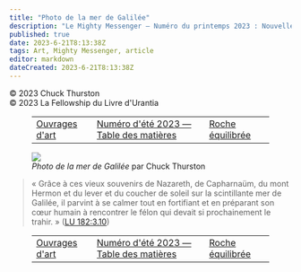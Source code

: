 ```yaml
---
title: "Photo de la mer de Galilée"
description: "Le Mighty Messenger — Numéro du printemps 2023 : Nouvelles et opinions pour les lecteurs du Livre d'Urantia"
published: true
date: 2023-6-21T8:13:38Z
tags: Art, Mighty Messenger, article
editor: markdown
dateCreated: 2023-6-21T8:13:38Z
---
```


<p class="v-card v-sheet theme--light grey lighten-3 px-2">© 2023 Chuck Thurston<br>© 2023 La Fellowship du Livre d'Urantia</p>
<figure class="table chapter-navigator">
  <table>
    <tbody>
      <tr>
        <td>
        <a href="/fr/article/Stephen_Sawyer/Artwork">
          <span class="mdi mdi-arrow-left-drop-circle"></span><span class="pl-2">Ouvrages d'art</span>
        </a>
        </td>
        <td>
        <a href="/fr/index/articles_mighty_messenger#numéro-d'été-2023">
          <span class="mdi mdi-book-open-variant"></span><span class="pl-2">Numéro d'été 2023 — Table des matières</span>
        </a>
        </td>
        <td>
        <a href="/fr/article/Chuck_Thurston/Balanced_Rock">
          <span class="pr-2">Roche équilibrée</span><span class="mdi mdi-arrow-right-drop-circle"></span>
        </a>
        </td>
      </tr>
    </tbody>
  </table>
</figure>



<figure id="Figure_1" class="image urantiapedia">
<img src="/image/article/The_Mighty_Messenger/2023_Spring/024.jpg">
<figcaption><em>Photo de la mer de Galilée</em> par Chuck Thurston</figcaption>
</figure>


> « Grâce à ces vieux souvenirs de Nazareth, de Capharnaüm, du mont Hermon et du lever et du coucher de soleil sur la scintillante mer de Galilée, il parvint à se calmer tout en fortifiant et en préparant son cœur humain à rencontrer le félon qui devait si prochainement le trahir. » ([LU 182:3.10](/fr/The_Urantia_Book/182#p3_10))



<figure class="table chapter-navigator">
  <table>
    <tbody>
      <tr>
        <td>
        <a href="/fr/article/Stephen_Sawyer/Artwork">
          <span class="mdi mdi-arrow-left-drop-circle"></span><span class="pl-2">Ouvrages d'art</span>
        </a>
        </td>
        <td>
        <a href="/fr/index/articles_mighty_messenger#numéro-d'été-2023">
          <span class="mdi mdi-book-open-variant"></span><span class="pl-2">Numéro d'été 2023 — Table des matières</span>
        </a>
        </td>
        <td>
        <a href="/fr/article/Chuck_Thurston/Balanced_Rock">
          <span class="pr-2">Roche équilibrée</span><span class="mdi mdi-arrow-right-drop-circle"></span>
        </a>
        </td>
      </tr>
    </tbody>
  </table>
</figure>
